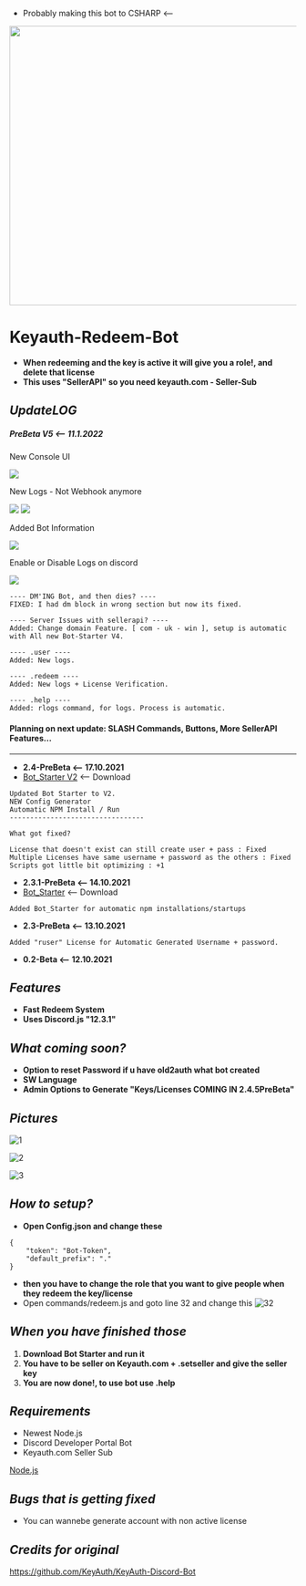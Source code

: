 - Probably making this bot to CSHARP <--



<img src="https://github.com/mazk5145/imgs/blob/main/keyauthredeembot.jpg?raw=true" alt="" data-canonical-src="https://github.com/mazk5145/imgs/blob/main/keyauthredeembot.jpg?raw=trueg" width="1280" height="490" />


# Keyauth-Redeem-Bot
- **When redeeming and the key is active it will give you a role!, and delete that license**
- **This uses "SellerAPI" so you need keyauth.com - Seller-Sub**

## ***UpdateLOG***
##### **PreBeta V5 <-- 11.1.2022**
New Console UI

![](https://i.imgur.com/nwrqycG.png)

New Logs - Not Webhook anymore

![](https://i.imgur.com/8oS5CpI.png) 
![](https://i.imgur.com/jorED8m.png)

Added Bot Information

![](https://i.imgur.com/nS3eHRX.png) 

Enable or Disable Logs on discord

![](https://i.imgur.com/jyKak64.png)



```
---- DM'ING Bot, and then dies? ----
FIXED: I had dm block in wrong section but now its fixed.

---- Server Issues with sellerapi? ----
Added: Change domain Feature. [ com - uk - win ], setup is automatic with All new Bot-Starter V4.

---- .user ----
Added: New logs.

---- .redeem ----
Added: New logs + License Verification.

---- .help ---- 
Added: rlogs command, for logs. Process is automatic.
```

#### Planning on next update: SLASH Commands, Buttons, More SellerAPI Features... 

--------------------------------



- **2.4-PreBeta <-- 17.10.2021**
- [Bot_Starter V2](https://github.com/mazk5145/dev/blob/main/Bot_Starter.exe?raw=true) <-- Download
```
Updated Bot Starter to V2.
NEW Config Generator
Automatic NPM Install / Run
---------------------------------

What got fixed?

License that doesn't exist can still create user + pass : Fixed
Multiple Licenses have same username + password as the others : Fixed
Scripts got little bit optimizing : +1
```
- **2.3.1-PreBeta <-- 14.10.2021**
- [Bot_Starter](https://github.com/mazk5145/Keyauth-Redeem-Bot/blob/main/Bot_Starter.exe?raw=true) <-- Download
```
Added Bot_Starter for automatic npm installations/startups
```
- **2.3-PreBeta <-- 13.10.2021**
```
Added "ruser" License for Automatic Generated Username + password.
```

- **0.2-Beta <-- 12.10.2021**
## ***Features***
- **Fast Redeem System**
- **Uses Discord.js "12.3.1"**

## ***What coming soon?***
- **Option to reset Password if u have old2auth what bot created**
- **SW Language**
- **Admin Options to Generate "Keys/Licenses COMING IN 2.4.5PreBeta"**
## ***Pictures***

![1](https://github.com/mazk5145/imgs/blob/main/keyauthbotimgs/PreBeta2.4_1.png?raw=true) 

![2](https://github.com/mazk5145/imgs/blob/main/keyauthbotimgs/PreBeta2.4_2.png?raw=true) 

![3](https://github.com/mazk5145/imgs/blob/main/2.3prebeta3.png?raw=true)

## ***How to setup?***

- **Open Config.json and change these**

```
{
    "token": "Bot-Token",
    "default_prefix": "."
}

```

- **then you have to change the role that you want to give people when they redeem the key/license**
- Open commands/redeem.js and goto line 32 and change this
![32](https://github.com/mazk5145/imgs/blob/main/lataa4.png?raw=true) 

## ***When you have finished those***

1. **Download Bot Starter and run it**
3. **You have to be seller on Keyauth.com + .setseller and give the seller key**
4. **You are now done!, to use bot use .help**

## ***Requirements***
- Newest Node.js
- Discord Developer Portal Bot
- Keyauth.com Seller Sub

[Node.js](https://nodejs.org/en/download/)

## ***Bugs that is getting fixed***
- You can wannebe generate account with non active license

## ***Credits for original***

https://github.com/KeyAuth/KeyAuth-Discord-Bot
